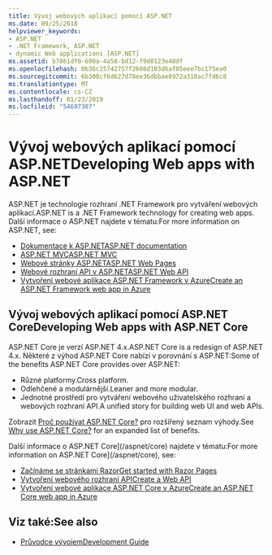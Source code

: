 ```yaml
---
title: Vývoj webových aplikací pomocí ASP.NET
ms.date: 09/25/2018
helpviewer_keywords:
- ASP.NET
- .NET Framework, ASP.NET
- dynamic Web applications [ASP.NET]
ms.assetid: b7861df0-690a-4a58-bd12-f9d0123e40df
ms.openlocfilehash: 0b36c25742757f2606d103d6af05eee7bc175ea0
ms.sourcegitcommit: 6b308cf6d627d78ee36dbbae8972a310ac7fd6c8
ms.translationtype: MT
ms.contentlocale: cs-CZ
ms.lasthandoff: 01/23/2019
ms.locfileid: "54697307"
---
```

# <a name="developing-web-apps-with-aspnet"></a><span data-ttu-id="aaa56-102">Vývoj webových aplikací pomocí ASP.NET</span><span class="sxs-lookup"><span data-stu-id="aaa56-102">Developing Web apps with ASP.NET</span></span>

<span data-ttu-id="aaa56-103">ASP.NET je technologie rozhraní .NET Framework pro vytváření webových aplikací.</span><span class="sxs-lookup"><span data-stu-id="aaa56-103">ASP.NET is a .NET Framework technology for creating web apps.</span></span> <span data-ttu-id="aaa56-104">Další informace o ASP.NET najdete v tématu:</span><span class="sxs-lookup"><span data-stu-id="aaa56-104">For more information on ASP.NET, see:</span></span>

- [<span data-ttu-id="aaa56-105">Dokumentace k ASP.NET</span><span class="sxs-lookup"><span data-stu-id="aaa56-105">ASP.NET documentation</span></span>](/aspnet/overview)
- [<span data-ttu-id="aaa56-106">ASP.NET MVC</span><span class="sxs-lookup"><span data-stu-id="aaa56-106">ASP.NET MVC</span></span>](https://go.microsoft.com/fwlink/p/?LinkID=227227)
- [<span data-ttu-id="aaa56-107">Webové stránky ASP.NET</span><span class="sxs-lookup"><span data-stu-id="aaa56-107">ASP.NET Web Pages</span></span>](https://go.microsoft.com/fwlink/p/?LinkId=251040)
- [<span data-ttu-id="aaa56-108">Webové rozhraní API v ASP.NET</span><span class="sxs-lookup"><span data-stu-id="aaa56-108">ASP.NET Web API</span></span>](https://go.microsoft.com/fwlink/p/?LinkId=251041)  
- [<span data-ttu-id="aaa56-109">Vytvoření webové aplikace ASP.NET Framework v Azure</span><span class="sxs-lookup"><span data-stu-id="aaa56-109">Create an ASP.NET Framework web app in Azure</span></span>](/azure/app-service/app-service-web-get-started-dotnet-framework)

## <a name="developing-web-apps-with-aspnet-core"></a><span data-ttu-id="aaa56-110">Vývoj webových aplikací pomocí ASP.NET Core</span><span class="sxs-lookup"><span data-stu-id="aaa56-110">Developing Web apps with ASP.NET Core</span></span>

<span data-ttu-id="aaa56-111">ASP.NET Core je verzí ASP.NET 4.x.</span><span class="sxs-lookup"><span data-stu-id="aaa56-111">ASP.NET Core is a redesign of ASP.NET 4.x.</span></span> <span data-ttu-id="aaa56-112">Některé z výhod ASP.NET Core nabízí v porovnání s ASP.NET:</span><span class="sxs-lookup"><span data-stu-id="aaa56-112">Some of the benefits ASP.NET Core provides over ASP.NET:</span></span>

- <span data-ttu-id="aaa56-113">Různé platformy.</span><span class="sxs-lookup"><span data-stu-id="aaa56-113">Cross platform.</span></span>
- <span data-ttu-id="aaa56-114">Odlehčené a modulárnější.</span><span class="sxs-lookup"><span data-stu-id="aaa56-114">Leaner and more modular.</span></span>
- <span data-ttu-id="aaa56-115">Jednotné prostředí pro vytváření webového uživatelského rozhraní a webových rozhraní API.</span><span class="sxs-lookup"><span data-stu-id="aaa56-115">A unified story for building web UI and web APIs.</span></span>

<span data-ttu-id="aaa56-116">Zobrazit [Proč používat ASP.NET Core?](/aspnet/core#why-use-aspnet-core) pro rozšířený seznam výhody.</span><span class="sxs-lookup"><span data-stu-id="aaa56-116">See [Why use ASP.NET Core?](/aspnet/core#why-use-aspnet-core) for an expanded list of benefits.</span></span>

<span data-ttu-id="aaa56-117">Další informace o ASP.NET Core](/aspnet/core) najdete v tématu:</span><span class="sxs-lookup"><span data-stu-id="aaa56-117">For more information on ASP.NET Core](/aspnet/core), see:</span></span>

- [<span data-ttu-id="aaa56-118">Začínáme se stránkami Razor</span><span class="sxs-lookup"><span data-stu-id="aaa56-118">Get started with Razor Pages</span></span>](/aspnet/core/tutorials/razor-pages/razor-pages-start)
- [<span data-ttu-id="aaa56-119">Vytvoření webového rozhraní API</span><span class="sxs-lookup"><span data-stu-id="aaa56-119">Create a Web API</span></span>](/aspnet/core/tutorials/first-web-api)
- [<span data-ttu-id="aaa56-120">Vytvoření webové aplikace ASP.NET Core v Azure</span><span class="sxs-lookup"><span data-stu-id="aaa56-120">Create an ASP.NET Core web app in Azure</span></span>](/azure/app-service/app-service-web-get-started-dotnet)
  
## <a name="see-also"></a><span data-ttu-id="aaa56-121">Viz také:</span><span class="sxs-lookup"><span data-stu-id="aaa56-121">See also</span></span>

- [<span data-ttu-id="aaa56-122">Průvodce vývojem</span><span class="sxs-lookup"><span data-stu-id="aaa56-122">Development Guide</span></span>](../../docs/framework/development-guide.md)
